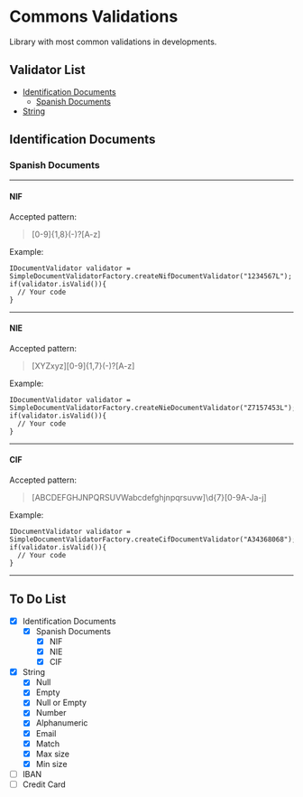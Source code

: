 # Commons Validations
Library with most common validations in developments.

## Validator List

- [Identification Documents](#identification-documents) 
    - [Spanish Documents](#spanish-documents)
- [String]()

## Identification Documents
### Spanish Documents
---
#### NIF
Accepted pattern:
> [0-9]{1,8}(-)?[A-z]

Example:
```
IDocumentValidator validator = SimpleDocumentValidatorFactory.createNifDocumentValidator("1234567L");
if(validator.isValid()){
  // Your code
}
```
---
#### NIE
Accepted pattern:
> [XYZxyz][0-9]{1,7}(-)?[A-z]

Example:
```
IDocumentValidator validator = SimpleDocumentValidatorFactory.createNieDocumentValidator("Z7157453L");
if(validator.isValid()){
  // Your code
}
```
---
#### CIF
Accepted pattern:
> [ABCDEFGHJNPQRSUVWabcdefghjnpqrsuvw]\\d{7}[0-9A-Ja-j]

Example:
```
IDocumentValidator validator = SimpleDocumentValidatorFactory.createCifDocumentValidator("A34368068");
if(validator.isValid()){
  // Your code
}
```
---
## To Do List
- [x] Identification Documents
  - [x] Spanish Documents
    - [x] NIF
    - [x] NIE
    - [x] CIF
- [x] String
  - [x] Null
  - [x] Empty
  - [x] Null or Empty
  - [x] Number
  - [x] Alphanumeric
  - [x] Email
  - [x] Match
  - [x] Max size
  - [x] Min size
- [ ] IBAN
- [ ] Credit Card
